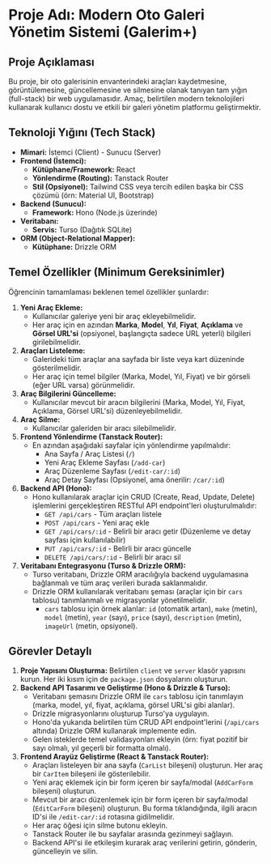 # Proje Adı: Modern Oto Galeri Yönetim Sistemi (Galerim+)

## Proje Açıklaması

Bu proje, bir oto galerisinin envanterindeki araçları kaydetmesine, görüntülemesine, güncellemesine ve silmesine olanak tanıyan tam yığın (full-stack) bir web uygulamasıdır. Amaç, belirtilen modern teknolojileri kullanarak kullanıcı dostu ve etkili bir galeri yönetim platformu geliştirmektir.

## Teknoloji Yığını (Tech Stack)

*   **Mimari:** İstemci (Client) - Sunucu (Server)
*   **Frontend (İstemci):**
    *   **Kütüphane/Framework:** React
    *   **Yönlendirme (Routing):** Tanstack Router
    *   **Stil (Opsiyonel):** Tailwind CSS veya tercih edilen başka bir CSS çözümü (örn: Material UI, Bootstrap)
*   **Backend (Sunucu):**
    *   **Framework:** Hono (Node.js üzerinde)
*   **Veritabanı:**
    *   **Servis:** Turso (Dağıtık SQLite)
*   **ORM (Object-Relational Mapper):**
    *   **Kütüphane:** Drizzle ORM

## Temel Özellikler (Minimum Gereksinimler)

Öğrencinin tamamlaması beklenen temel özellikler şunlardır:

1.  **Yeni Araç Ekleme:**
    *   Kullanıcılar galeriye yeni bir araç ekleyebilmelidir.
    *   Her araç için en azından **Marka**, **Model**, **Yıl**, **Fiyat**, **Açıklama** ve **Görsel URL'si** (opsiyonel, başlangıçta sadece URL yeterli) bilgileri girilebilmelidir.
2.  **Araçları Listeleme:**
    *   Galerideki tüm araçlar ana sayfada bir liste veya kart düzeninde gösterilmelidir.
    *   Her araç için temel bilgiler (Marka, Model, Yıl, Fiyat) ve bir görseli (eğer URL varsa) görünmelidir.
3.  **Araç Bilgilerini Güncelleme:**
    *   Kullanıcılar mevcut bir aracın bilgilerini (Marka, Model, Yıl, Fiyat, Açıklama, Görsel URL'si) düzenleyebilmelidir.
4.  **Araç Silme:**
    *   Kullanıcılar galeriden bir aracı silebilmelidir.
5.  **Frontend Yönlendirme (Tanstack Router):**
    *   En azından aşağıdaki sayfalar için yönlendirme yapılmalıdır:
        *   Ana Sayfa / Araç Listesi (`/`)
        *   Yeni Araç Ekleme Sayfası (`/add-car`)
        *   Araç Düzenleme Sayfası (`/edit-car/:id`)
        *   Araç Detay Sayfası (Opsiyonel, ama önerilir: `/car/:id`)
6.  **Backend API (Hono):**
    *   Hono kullanılarak araçlar için CRUD (Create, Read, Update, Delete) işlemlerini gerçekleştiren RESTful API endpoint'leri oluşturulmalıdır:
        *   `GET /api/cars` - Tüm araçları listele
        *   `POST /api/cars` - Yeni araç ekle
        *   `GET /api/cars/:id` - Belirli bir aracı getir (Düzenleme ve detay sayfası için kullanılabilir)
        *   `PUT /api/cars/:id` - Belirli bir aracı güncelle
        *   `DELETE /api/cars/:id` - Belirli bir aracı sil
7.  **Veritabanı Entegrasyonu (Turso & Drizzle ORM):**
    *   Turso veritabanı, Drizzle ORM aracılığıyla backend uygulamasına bağlanmalı ve tüm araç verileri burada saklanmalıdır.
    *   Drizzle ORM kullanılarak veritabanı şeması (araçlar için bir `cars` tablosu) tanımlanmalı ve migrasyonlar yönetilmelidir.
        *   `cars` tablosu için örnek alanlar: `id` (otomatik artan), `make` (metin), `model` (metin), `year` (sayı), `price` (sayı), `description` (metin), `imageUrl` (metin, opsiyonel).


## Görevler Detaylı

1.  **Proje Yapısını Oluşturma:** Belirtilen `client` ve `server` klasör yapısını kurun. Her iki kısım için de `package.json` dosyalarını oluşturun.
2.  **Backend API Tasarımı ve Geliştirme (Hono & Drizzle & Turso):**
    *   Veritabanı şemasını Drizzle ORM ile `cars` tablosu için tanımlayın (marka, model, yıl, fiyat, açıklama, görsel URL'si gibi alanlar).
    *   Drizzle migrasyonlarını oluşturup Turso'ya uygulayın.
    *   Hono'da yukarıda belirtilen tüm CRUD API endpoint'lerini (`/api/cars` altında) Drizzle ORM kullanarak implemente edin.
    *   Gelen isteklerde temel validasyonları ekleyin (örn: fiyat pozitif bir sayı olmalı, yıl geçerli bir formatta olmalı).
3.  **Frontend Arayüz Geliştirme (React & Tanstack Router):**
    *   Araçları listeleyen bir ana sayfa (`CarList` bileşeni) oluşturun. Her araç bir `CarItem` bileşeni ile gösterilebilir.
    *   Yeni araç eklemek için bir form içeren bir sayfa/modal (`AddCarForm` bileşeni) oluşturun.
    *   Mevcut bir aracı düzenlemek için bir form içeren bir sayfa/modal (`EditCarForm` bileşeni) oluşturun. Bu forma tıklandığında, ilgili aracın ID'si ile `/edit-car/:id` rotasına gidilmelidir.
    *   Her araç öğesi için silme butonu ekleyin.
    *   Tanstack Router ile bu sayfalar arasında gezinmeyi sağlayın.
    *   Backend API'si ile etkileşim kurarak araç verilerini getirin, gönderin, güncelleyin ve silin.

